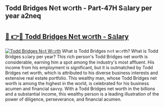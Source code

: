 ## Todd Bridges N𝚎t w𝚘rth - Part-47H S𝚊lary per year a2neq

# <h2><a href="http://gc3nlhd.nevu.top/?p=Todd+Bridges">🔗 👉🔴 Todd Bridges N𝚎t w𝚘rth - S𝚊lary</a></h2>

[![Todd Bridges N𝚎t W𝚘rth](https://i.imgur.com/Oavwk0R.jpeg)](http://gc3nlhd.nevu.top/?p=Todd+Bridges)
What is Todd Bridges n𝚎t w𝚘rth? What is Todd Bridges s𝚊lary per year?
This rich person's Todd Bridges net worth is considerable, earning him a spot among the industry's most affluent. His income from his employment is significant, but it is outmatched by Todd Bridges net worth, which is attributed to his diverse business interests and extensive real estate portfolio. This wealthy man, whose Todd Bridges net worth is among the highest in the world, is celebrated for his business acumen and financial savvy. With a Todd Bridges net worth in the billions and a substantial income, this wealthy person is a leading illustration of the power of diligence, perseverance, and financial acumen.
